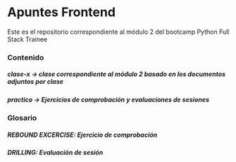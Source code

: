 # Apuntes Frontend
Este es el repositorio correspondiente al módulo 2 del bootcamp Python Full Stack Trainee 

### Contenido
##### clase-x -> clase correspondiente al módulo 2 basado en los documentos adjuntos por clase
##### practico -> Ejercicios de comprobación y evaluaciones de sesiones

### Glosario
##### REBOUND EXCERCISE: Ejercicio de comprobación
##### DRILLING: Evaluación de sesión